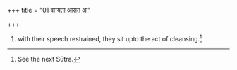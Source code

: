+++
title = "01 वाग्यता आसत आ"

+++
1. with their speech restrained, they sit upto the act of cleansing.[^1]  

[^1]: See the next Sūtra.  
